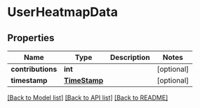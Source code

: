 # UserHeatmapData

## Properties
Name | Type | Description | Notes
------------ | ------------- | ------------- | -------------
**contributions** | **int** |  | [optional] 
**timestamp** | [**TimeStamp**](TimeStamp.md) |  | [optional] 

[[Back to Model list]](../gitea/docs/README.md#documentation-for-models) [[Back to API list]](../gitea/docs/README.md#documentation-for-api-endpoints) [[Back to README]](../gitea/docs/README.md)

